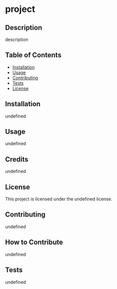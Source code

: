 
# project

## Description
description

## Table of Contents
- [Installation](#installation)
- [Usage](#usage)
- [Contributing](#contributing)
- [Tests](#tests)
- [License](#license)


## Installation
undefined

## Usage
undefined

## Credits
undefined

## License
This project is licensed under the undefined license.

## Contributing
undefined

## How to Contribute
undefined

## Tests
undefined

